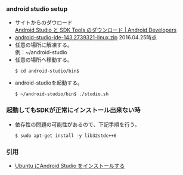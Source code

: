 ### android studio setup
- サイトからのダウロード  
  [Android Studio と SDK Tools のダウンロード | Android Developers](http://developer.android.com/intl/ja/sdk/index.html)
- [android-studio-ide-143.2739321-linux.zip](https://dl.google.com/dl/android/studio/ide-zips/2.0.0.20/android-studio-ide-143.2739321-linux.zip) 2016.04.25時点
- 任意の場所に解凍する。  
  例：~/android-studio
- 任意の場所へ移動する。
  ```
  $ cd android-studio/bin$
  ```
- android-studioを起動する。
  ```
  $ ~/android-studio/bin$ ./studio.sh
  ```

### 起動してもSDKが正常にインストール出来ない時
- 依存性の問題の可能性があるので、下記手順を行う。
  ```
  $ sudo apt-get install -y lib32stdc++6
  ```

### 引用
- [Ubuntu にAndroid Studio をインストールする](http://qiita.com/TsutomuNakamura/items/ef4aeec32cdaaf9105cc)
